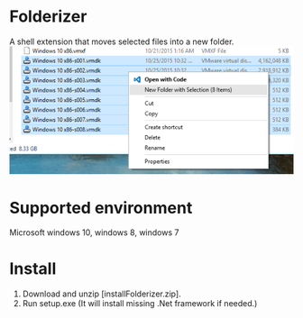 # Folderizer
A shell extension that moves selected files into a new folder.
![screenshot](capture.png)
# Supported environment
Microsoft windows 10, windows 8, windows 7

# Install
1. Download and unzip [installFolderizer.zip].
2. Run setup.exe (It will install missing .Net framework if needed.)
